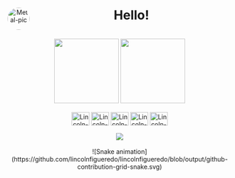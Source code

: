 <div align="center">
  <a href="https://github.com/lincolnfigueredo" target="_blank"><img align="left" alt="Metal-pic" height="50" style="border-radius:50px;" src="https://pa1.narvii.com/6724/9e879eead027a4c3467d5eb50fa1ece709d6de58_hq.gif" target="_blank"></a>
  <h1>Hello!</h1>
</div>

<br>

<div align="center">
  <img height="145em" src="https://github-readme-stats.vercel.app/api?username=lincolnfigueredo&show_icons=true&theme=radical&include_all_commits=true&count_private=true"/>
  <img height="145em" src="https://github-readme-stats.vercel.app/api/top-langs/?username=lincolnfigueredo&layout=compact&langs_count=7&theme=radical"/>
</div>

<br>

<div align="center">
  <img align="center" alt="Lincoln-C" height="30" width="40" src="https://raw.githubusercontent.com/jmnote/z-icons/master/svg/c.svg">
  <img align="center" alt="Lincoln-CPP" height="30" width="40" src="https://raw.githubusercontent.com/jmnote/z-icons/master/svg/cpp.svg">
  <img align="center" alt="Lincoln-Java" height="30" width="40" src="https://raw.githubusercontent.com/jmnote/z-icons/master/svg/java.svg">
  <img align="center" alt="Lincoln-Git" height="30" width="40" src="https://raw.githubusercontent.com/jmnote/z-icons/master/svg/git.svg">
  <img align="center" alt="Lincoln-GitHub" height="30" width="40" src="https://raw.githubusercontent.com/jmnote/z-icons/master/svg/github.svg">
</div>

<br>

<div align="center">
  <a href="https://www.linkedin.com/in/lincolnfigueredo1" target="_blank"><img src="https://img.shields.io/badge/-LinkedIn-%230077B5?style=for-the-badge&logo=linkedin&logoColor=white" target="_blank"></a>
</div>

<br>

<div align="center">
  ![Snake animation](https://github.com/lincolnfigueredo/lincolnfigueredo/blob/output/github-contribution-grid-snake.svg)
</div>
